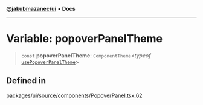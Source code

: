 [**@jakubmazanec/ui**](../README.md) • **Docs**

---

# Variable: popoverPanelTheme

> `const` **popoverPanelTheme**: `ComponentTheme`\<_typeof_
> [`usePopoverPanelTheme`](../functions/usePopoverPanelTheme.md)\>

## Defined in

[packages/ui/source/components/PopoverPanel.tsx:62](https://github.com/jakubmazanec/tools/blob/a5f92f7f2969c6804808173bd093f7dbafca1b9f/packages/ui/source/components/PopoverPanel.tsx#L62)
